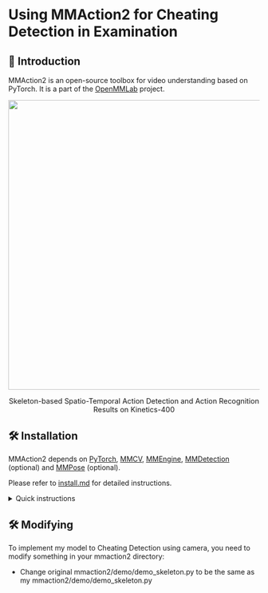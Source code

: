 # Using MMAction2 for Cheating Detection in Examination

## 📖 Introduction

MMAction2 is an open-source toolbox for video understanding based on PyTorch.
It is a part of the [OpenMMLab](http://openmmlab.com/) project.


<div align="center">
  <img src="https://user-images.githubusercontent.com/30782254/155710881-bb26863e-fcb4-458e-b0c4-33cd79f96901.gif" width="580px"/><br>
    <p style="font-size:1.5vw;">Skeleton-based Spatio-Temporal Action Detection and Action Recognition Results on Kinetics-400</p>
</div>

## 🛠️ Installation

MMAction2 depends on [PyTorch](https://pytorch.org/), [MMCV](https://github.com/open-mmlab/mmcv), [MMEngine](https://github.com/open-mmlab/mmengine), [MMDetection](https://github.com/open-mmlab/mmdetection) (optional) and [MMPose](https://github.com/open-mmlab/mmpose) (optional).

Please refer to [install.md](https://mmaction2.readthedocs.io/en/latest/get_started/installation.html) for detailed instructions.
<details close>
<summary>Quick instructions</summary>

```shell
git clone https://github.com/open-mmlab/mmaction2.git
conda create --name openmmlab python=3.8 -y
conda activate open-mmlab
conda install pytorch torchvision -c pytorch  # This command will automatically install the latest version PyTorch and cudatoolkit, please check whether they match your environment.
pip install -U openmim
mim install mmengine
mim install mmcv
mim install mmdet  # optional
mim install mmpose  # optional
git clone https://github.com/open-mmlab/mmaction2.git
cd mmaction2
pip install -v -e .
```

</details>


## 🛠️ Modifying


To implement my model to Cheating Detection using camera,
you need to modify something in your mmaction2 directory:

- Change original mmaction2/demo/demo_skeleton.py to be the same as my mmaction2/demo/demo_skeleton.py